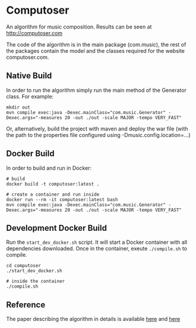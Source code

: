 # Computoser

An algorithm for music composition. Results can be seen at http://computoser.com

The code of the algorithm is in the main package (com.music), the rest of the packages contain the model and the classes required for the website computoser.com. 

## Native Build
In order to run the algorithm simply run the main method of the Generator class. For example:
```
mkdir out
mvn compile exec:java -Dexec.mainClass="com.music.Generator" -Dexec.args="-measures 20 -out ./out -scale MAJOR -tempo VERY_FAST"
```

Or, alternatively, build the project with maven and deploy the war file (with the path to the properties file configured using -Dmusic.config.location=...)

## Docker Build
In order to build and run in Docker:
```
# build
docker build -t computoser:latest .

# create a container and run inside
docker run --rm -it computoser:latest bash
mvn compile exec:java -Dexec.mainClass="com.music.Generator" -Dexec.args="-measures 20 -out ./out -scale MAJOR -tempo VERY_FAST"
```

## Development Docker Build
Run the `start_dev_docker.sh` script. It will start a Docker container with all dependencies downloaded.
Once in the container, exeute `./compile.sh` to compile.
```
cd computoser
./start_dev_docker.sh

# inside the container
./compile.sh
```

## Reference
The paper describing the algorithm in details is available <a href="https://www.academia.edu/9696759/Computoser_-_rule-based_probability-driven_algorithmic_music_composition">here</a> and <a href="http://arxiv.org/abs/1412.3079">here</a>
